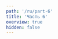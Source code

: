 ```yaml
---
path: '/ru/part-6'
title: 'Часть 6'
overview: true
hidden: false
---
```


<pages-in-this-section></pages-in-this-section>

<exercises-in-this-section></exercises-in-this-section>